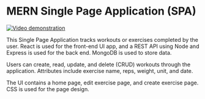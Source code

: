 # MERN Single Page Application (SPA)

[![Video demonstration](https://img.youtube.com/vi/v=0cTBq7ucjcw/maxresdefault.jpg)](https://www.youtube.com/watch?v=0cTBq7ucjcw)

This Single Page Application tracks workouts or exercises completed by the user. React is used for the front-end UI app, and a REST API using Node and Express is used for the back end. MongoDB is used to store data.

Users can create, read, update, and delete (CRUD) workouts through the application. Attributes include exercise name, reps, weight, unit, and date.

The UI contains a home page, edit exercise page, and create exercise page. CSS is used for the page design.
